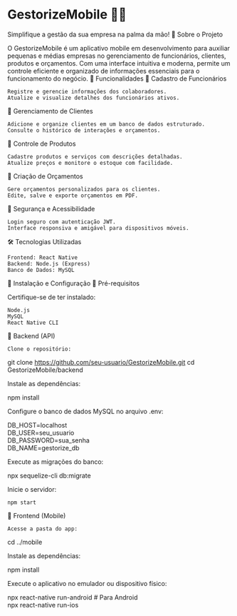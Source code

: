 # GestorizeMobile 📱💼

Simplifique a gestão da sua empresa na palma da mão!
📌 Sobre o Projeto

O GestorizeMobile é um aplicativo mobile em desenvolvimento para auxiliar pequenas e médias empresas no gerenciamento de funcionários, clientes, produtos e orçamentos. Com uma interface intuitiva e moderna, permite um controle eficiente e organizado de informações essenciais para o funcionamento do negócio.
🚀 Funcionalidades
🔹 Cadastro de Funcionários

    Registre e gerencie informações dos colaboradores.
    Atualize e visualize detalhes dos funcionários ativos.

🔹 Gerenciamento de Clientes

    Adicione e organize clientes em um banco de dados estruturado.
    Consulte o histórico de interações e orçamentos.

🔹 Controle de Produtos

    Cadastre produtos e serviços com descrições detalhadas.
    Atualize preços e monitore o estoque com facilidade.

🔹 Criação de Orçamentos

    Gere orçamentos personalizados para os clientes.
    Edite, salve e exporte orçamentos em PDF.

🔹 Segurança e Acessibilidade

    Login seguro com autenticação JWT.
    Interface responsiva e amigável para dispositivos móveis.

🛠 Tecnologias Utilizadas

    Frontend: React Native
    Backend: Node.js (Express)
    Banco de Dados: MySQL

📂 Instalação e Configuração
🔧 Pré-requisitos

Certifique-se de ter instalado:

    Node.js
    MySQL
    React Native CLI

🔹 Backend (API)

    Clone o repositório:

git clone https://github.com/seu-usuario/GestorizeMobile.git
cd GestorizeMobile/backend

Instale as dependências:

npm install

Configure o banco de dados MySQL no arquivo .env:

DB_HOST=localhost  
DB_USER=seu_usuario  
DB_PASSWORD=sua_senha  
DB_NAME=gestorize_db  

Execute as migrações do banco:

npx sequelize-cli db:migrate

Inicie o servidor:

    npm start

🔹 Frontend (Mobile)

    Acesse a pasta do app:

cd ../mobile

Instale as dependências:

npm install

Execute o aplicativo no emulador ou dispositivo físico:

npx react-native run-android  # Para Android  
npx react-native run-ios
